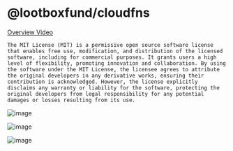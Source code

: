 # @lootboxfund/cloudfns

[Overview Video](https://drive.google.com/file/d/1kM8IeodBU4TMKoZrt4kHuFSqAzBcJmFO/view?usp=sharing)


```
The MIT License (MIT) is a permissive open source software license that enables free use, modification, and distribution of the licensed software, including for commercial purposes. It grants users a high level of flexibility, promoting innovation and collaboration. By using the software under the MIT License, the licensee agrees to attribute the original developers in any derivative works, ensuring their contribution is acknowledged. However, the license explicitly disclaims any warranty or liability for the software, protecting the original developers from legal responsibility for any potential damages or losses resulting from its use.
```

![image](https://user-images.githubusercontent.com/96885027/235135538-3f7498f5-9734-40ec-ab8e-0d3d16dfc5d7.png)

![image](https://user-images.githubusercontent.com/96885027/235135567-d68c838b-f9fb-4488-af79-acf875153c2e.png)

![image](https://user-images.githubusercontent.com/96885027/235135602-2287df3e-80b7-46a7-8df5-ead0800706d5.png)
